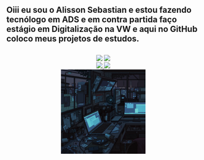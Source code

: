 ## Oiii eu sou o Alisson Sebastian e estou fazendo tecnólogo em ADS e em contra partida faço estágio em Digitalização na VW e aqui no GitHub coloco meus projetos de estudos.
<div align="center">
  
  ##
 
<div> 
  <a href="https://www.instagram.com/alissonsartorii/" target="_blank"><img src="https://img.shields.io/badge/-Instagram-%23E4405F?style=for-the-badge&logo=instagram&logoColor=white" target="_blank"></a>
  <a href="https://www.linkedin.com/in/alisson-sartori-ba3a58253" target="_blank"><img src="https://img.shields.io/badge/-LinkedIn-%230077B5?style=for-the-badge&logo=linkedin&logoColor=white" target="_blank"></a> 
  
  <div>
  <a href="[https://github.com/4lisson0](https://github.com/4lisson0)"> 
  <img height="200em" src="https://github-readme-stats.vercel.app/api?username=4lisson0&show_icons=true&theme=tokyonight&include_all_commits=true&count_private=true"/>
  <img height="200em" src="https://github-readme-stats.vercel.app/api/top-langs/?username=4lisson0&layout=compact&langs_count=16&theme=tokyonight"/>
</div>

 <img src="https://github.com/4lisson0/4lisson0/blob/1186f64798ac1cfc11b315622d20589baca2a1e0/68747470733a2f2f692e70696e696d672e636f6d2f6f726967696e616c732f63362f33632f61652f63363363616531333434373636663134643964313834653561616665643036352e676966.gif" width="220">
